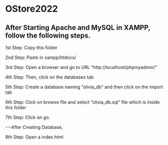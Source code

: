 # OStore2022
 
After Starting Apache and MySQL in XAMPP, follow the following steps.
----------------------------------------------------------------------
1st Step: Copy this folder

2nd Step: Paste in xampp/htdocs/

3rd Step: Open a browser and go to URL “http://localhost/phpmyadmin/”

4th Step: Then, click on the databases tab

5th Step: Create a database naming “olivia_db” and then click on the import tab

6th Step: Click on browse file and select “olivia_db.sql” file which is inside this folder

7th Step: Click on go.

---After Creating Database,

8th Step: Open a index.html